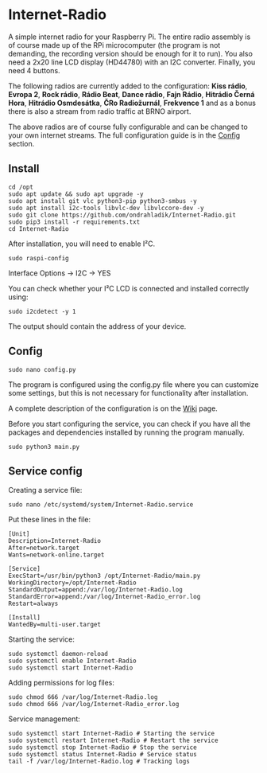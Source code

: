 # Internet-Radio
A simple internet radio for your Raspberry Pi. The entire radio assembly is of course made up of the RPi microcomputer (the program is not demanding, the recording version should be enough for it to run). You also need a 2x20 line LCD display (HD44780) with an I2C converter. Finally, you need 4 buttons.

The following radios are currently added to the configuration: <b>Kiss rádio</b>, <b>Evropa 2</b>, <b>Rock rádio</b>, <b>Rádio Beat</b>, <b>Dance rádio</b>, <b>Fajn Rádio</b>, <b>Hitrádio Černá Hora</b>, <b>Hitrádio Osmdesátka</b>, <b>ČRo Radiožurnál</b>, <b>Frekvence 1</b> and as a bonus there is also a stream from radio traffic at BRNO airport.

The above radios are of course fully configurable and can be changed to your own internet streams. The full configuration guide is in the [Config](#config) section.

## Install

```console
cd /opt
sudo apt update && sudo apt upgrade -y
sudo apt install git vlc python3-pip python3-smbus -y
sudo apt install i2c-tools libvlc-dev libvlccore-dev -y
sudo git clone https://github.com/ondrahladik/Internet-Radio.git
sudo pip3 install -r requirements.txt
cd Internet-Radio
```
After installation, you will need to enable  I²C.
```console
sudo raspi-config
```
Interface Options -> I2C -> YES 

You can check whether your I²C LCD is connected and installed correctly using:
```console
sudo i2cdetect -y 1
```
The output should contain the address of your device.

## Config

```console
sudo nano config.py
```
The program is configured using the config.py file where you can customize some settings, but this is not necessary for functionality after installation.   

A complete description of the configuration is on the [Wiki](https://github.com/ondrahladik/Internet-Radio/wiki) page. 

Before you start configuring the service, you can check if you have all the packages and dependencies installed by running the program manually.
```console
sudo python3 main.py
```
## Service config

Creating a service file:
```console
sudo nano /etc/systemd/system/Internet-Radio.service
```
Put these lines in the file:
```console
[Unit]
Description=Internet-Radio
After=network.target
Wants=network-online.target

[Service]
ExecStart=/usr/bin/python3 /opt/Internet-Radio/main.py
WorkingDirectory=/opt/Internet-Radio
StandardOutput=append:/var/log/Internet-Radio.log
StandardError=append:/var/log/Internet-Radio_error.log
Restart=always

[Install]
WantedBy=multi-user.target
```
Starting the service:
```console
sudo systemctl daemon-reload
sudo systemctl enable Internet-Radio
sudo systemctl start Internet-Radio
```
Adding permissions for log files:
```console
sudo chmod 666 /var/log/Internet-Radio.log
sudo chmod 666 /var/log/Internet-Radio_error.log
```
Service management:
```console
sudo systemctl start Internet-Radio # Starting the service
sudo systemctl restart Internet-Radio # Restart the service
sudo systemctl stop Internet-Radio # Stop the service
sudo systemctl status Internet-Radio # Service status
tail -f /var/log/Internet-Radio.log # Tracking logs
```